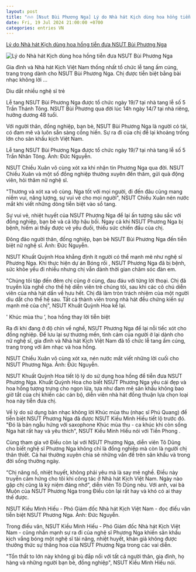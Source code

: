 ```yaml
---
layout: post
title: "🔥🔥 [Nsut Bùi Phương Nga] Lý do Nhà hát Kịch dùng hoa hồng tiễn đưa NSƯT Bùi Phương Nga"
date: Fri, 19 Jul 2024 21:00:00 +0700
categories: entries VN
---
```

[Lý do Nhà hát Kịch dùng hoa hồng tiễn đưa NSƯT Bùi Phương Nga](https://cafef.vn/ly-do-nha-hat-kich-dung-hoa-hong-tien-dua-nsut-bui-phuong-nga-18824072009453889.chn)

![Lý do Nhà hát Kịch dùng hoa hồng tiễn đưa NSƯT Bùi Phương Nga](https://cafefcdn.com/zoom/600_315/203337114487263232/2024/7/20/avatar1721443461298-17214434634621924497198.jpg)

Gia đình và Nhà hát Kịch Việt Nam thống nhất tổ chức lễ tang ấm cúng, trang trọng dành cho NSƯT Bùi Phương Nga. Chị được tiễn biệt bằng bài nhạc không lời ...

Dìu dắt nhiều nghệ sĩ trẻ

Lễ tang NSƯT Bùi Phương Nga được tổ chức ngày 19/7 tại nhà tang lễ số 5 Trần Thánh Tông. NSƯT Bùi Phương qua đời lúc 14h ngày 14/7 tại nhà riêng, hưởng dương 48 tuổi.

Với người thân, đồng nghiệp, bạn bè, NSƯT Bùi Phương Nga là người có tài, có đam mê và luôn sẵn sàng cống hiến. Sự ra đi của chị để lại khoảng trống lớn cho sân khấu kịch Việt Nam.

Lễ tang NSƯT Bùi Phương Nga được tổ chức ngày 19/7 tại nhà tang lễ số 5 Trần Nhân Tông. Ảnh: Đức Nguyễn.

NSƯT Chiều Xuân vô cùng xót xa khi nhận tin Phương Nga qua đời. NSƯT Chiều Xuân và một số đồng nghiệp thường xuyên đến thăm, gửi quà động viên, hỏi thăm nữ nghệ sĩ.

"Thương và xót xa vô cùng. Nga tốt với mọi người, đi đến đâu cũng mang niềm vui, năng lượng, sự vui vẻ cho mọi người", NSƯT Chiều Xuân nén nước mắt khi viết những dòng tiễn biệt vào sổ tang.

Sự vui vẻ, nhiệt huyết của NSƯT Phương Nga để lại ấn tượng sâu sắc với đồng nghiệp, bạn bè và cả lớp hậu bối. Ngay cả khi NSƯT Phương Nga bị bệnh, hiếm ai thấy được vẻ yếu đuối, thiếu sức chiến đấu của chị.

Đông đảo người thân, đồng nghiệp, bạn bè NSƯT Bùi Phương Nga đến tiễn biệt nữ nghệ sĩ. Ảnh: Đức Nguyễn.

NSƯT Khuất Quỳnh Hoa khẳng định ít người có thể mạnh mẽ như nghệ sĩ Phương Nga. Khi thực hiện dự án Bóng rối , NSƯT Phương Nga đã bị bệnh, sức khỏe yếu đi nhiều nhưng chị vẫn dành thời gian chăm sóc đàn em.

"Chúng tôi tập đến đêm chị cũng ở cùng, đau đáu với từng lời thoại. Chị đã truyền lửa nghề cho thế hệ diễn viên trẻ chúng tôi, sau khi các cô chú diễn viên của nhà hát dần về hưu hết. Chị đã làm tròn trách nhiệm của một người dìu dắt cho thế hệ sau. Tất cả thành viên trong nhà hát đều chứng kiến sự mạnh mẽ của chị", NSƯT Khuất Quỳnh Hoa kể lại.

' Khúc mùa thu ’, hoa hồng thay lời tiễn biệt

Ra đi khi đang ở độ chín về nghề, NSƯT Phương Nga để lại nỗi tiếc xót cho đồng nghiệp. Để lưu lại sự thương mến, tình cảm của người ở lại dành cho nữ nghệ sĩ, gia đình và Nhà hát Kịch Việt Nam đã tổ chức lễ tang ấm cúng, trang trọng với âm nhạc và hoa hồng.

NSƯT Chiều Xuân vô cùng xót xa, nén nước mắt viết những lời cuối cho NSƯT Phương Nga. Ảnh: Đức Nguyễn.

NSƯT Khuất Quỳnh Hoa tiết lộ lý do sử dụng hoa hồng để tiễn đưa NSƯT Phương Nga. Khuất Quỳnh Hoa cho biết NSƯT Phương Nga yêu cái đẹp và hoa hồng tượng trưng cho ngọn lửa, tựa như đam mê sân khấu không bao giờ tắt của chị khiến các cán bộ, diễn viên nhà hát đồng thuận lựa chọn loại hoa này tiễn đưa chị.

Về lý do sử dụng bản nhạc không lời Khúc mùa thu (nhạc sĩ Phú Quang) để tiễn biệt NSƯT Phương Nga đã được NSƯT Kiều Minh Hiếu tiết lộ trước đó. "Đó là bản ngẫu hứng với saxophone Khúc mùa thu - ca khúc khi còn sống Nga hát rất hay và yêu thích", NSƯT Kiều Minh Hiếu nói với Tiền Phong .

Cùng tham gia vở Điều còn lại với NSƯT Phương Nga, diễn viên Tô Dũng cho biết nghệ sĩ Phương Nga không chỉ là đồng nghiệp mà còn là người chị thân thiết. Cả hai thường xuyên chia sẻ những vấn đề trên sân khấu và trong đời sống thường ngày.

“Chị năng nổ, nhiệt huyết, không phải yêu mà là say mê nghề. Điều này truyền cảm hứng cho tôi khi công tác ở Nhà hát Kịch Việt Nam. Ngày nào gặp chị cũng là kỷ niệm đáng nhớ”, diễn viên Tô Dũng nêu. Với anh, vai bà Muộn của NSƯT Phương Nga trong Điều còn lại rất hay và khó có ai thay thế được.

NSƯT Kiều Minh Hiếu - Phó Giám đốc Nhà hát Kịch Việt Nam - đọc điếu văn tiễn biệt NSƯT Phương Nga. Ảnh: Đức Nguyễn.

Trong điếu văn, NSƯT Kiều Minh Hiếu - Phó Giám đốc Nhà hát Kịch Việt Nam - cũng nhấn mạnh sự ra đi của nghệ sĩ Phương Nga khiến sân khấu kịch vắng bóng một nghệ sĩ tài năng, nhiệt huyết, khán giả không được thưởng thức sự thăng hoa của NSƯT Phương Nga trong các vai diễn.

"Tổn thất to lớn này không gì bù đắp nổi với tất cả người thân, gia đình, họ hàng và những người bạn bè, đồng nghiệp", NSƯT Kiều Minh Hiếu nói.


